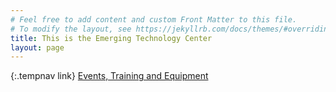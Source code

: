 ```yaml
---
# Feel free to add content and custom Front Matter to this file.
# To modify the layout, see https://jekyllrb.com/docs/themes/#overriding-theme-defaults
title: This is the Emerging Technology Center
layout: page
---
```



{:.tempnav link}
[Events, Training and Equipment](https://sites.google.com/miad.edu/miad-etc-training/home)
